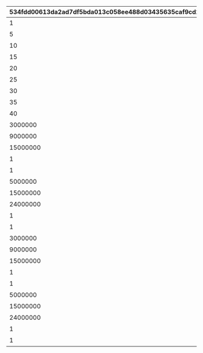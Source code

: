|534fdd00613da2ad7df5bda013c058ee488d03435635caf9cd2551e768573e04|93612f567b79ecd4df912822110fb41b7c6f6aaba3d91cf68b9196aca9913b81|fef811188950f3e042e45167ce940909dba7109f14b6d5458a86e3525ee8237a|e79565a43913e05d5be319a90bbace9f4e9fbf9d55d57e055be894b1e26622ca|65221b2a187d7f26bd77dc8bd650cc1394693764be0c2f44e407a07b76ddc0f4|42e0f9accab332bf2e07255d52f39cce03d32a033c865cd440d669ae80732cc3|5175fcce94e0a53e584b33bd4d6b0cd49f806a40a6a09e512133bc741ac89daa|96cb013a8dc3c827fd966b138586450a2e74d4097a28da2d2446cc0bcbc2a23f|fdc71ac565b5025b9ea687ad0219ee7175303eb83ed84cffb9f34c196ae83fc4|0f998fe471c6cfbc289390c86a5b85b1ddedec0f447db082ece6983a3c514e09|75271626aacbf200ebf8932c4b344965cb8eea6e2513799dbc62d3bff340d4f7|
| --- | --- | --- | --- | --- | --- | --- | --- | --- | --- | --- |
|1|0|2021/08/17 12:00:00|1000|7000|10000101|10|2021/08/24 11:59:59|10000101|1回バトルしよう|0|
|5|0|2021/08/17 12:00:00|1000|7000|10000102|10|2021/08/24 11:59:59|10000102|5回バトルしよう|0|
|10|0|2021/08/17 12:00:00|1000|7000|10000103|10|2021/08/24 11:59:59|10000103|10回バトルしよう|0|
|15|0|2021/08/17 12:00:00|1000|7000|10000104|10|2021/08/24 11:59:59|10000104|15回バトルしよう|0|
|20|0|2021/08/17 12:00:00|1000|7000|10000105|10|2021/08/24 11:59:59|10000105|20回バトルしよう|0|
|25|0|2021/08/17 12:00:00|1000|7000|10000106|10|2021/08/24 11:59:59|10000106|25回バトルしよう|0|
|30|0|2021/08/17 12:00:00|1000|7000|10000107|10|2021/08/24 11:59:59|10000107|30回バトルしよう|0|
|35|0|2021/08/17 12:00:00|1000|7000|10000108|10|2021/08/24 11:59:59|10000108|35回バトルしよう|0|
|40|0|2021/08/17 12:00:00|1000|7000|10000109|10|2021/08/24 11:59:59|10000109|40回バトルしよう|0|
|3000000|1005|2021/08/17 12:00:00|1005|7001|10050501|50|2021/08/24 11:59:59|10050501|ミソラに累積300万ダメージ与えよう|0|
|9000000|1005|2021/08/17 12:00:00|1005|7001|10050502|50|2021/08/24 11:59:59|10050502|ミソラに累積900万ダメージ与えよう|0|
|15000000|1005|2021/08/17 12:00:00|1005|7001|10050503|50|2021/08/24 11:59:59|10050503|ミソラに累積1500万ダメージ与えよう|0|
|1|1005|2021/08/17 12:00:00|1005|7002|10050511|51|2021/08/24 11:59:59|10050511|ミソラに1度のバトルで100万ダメージ与えよう|1000000|
|1|1005|2021/08/17 12:00:00|1005|7002|10050512|51|2021/08/24 11:59:59|10050512|ミソラに1度のバトルで300万ダメージ与えよう|3000000|
|5000000|1006|2021/08/17 12:00:00|1006|7001|10060601|60|2021/08/24 11:59:59|10060601|ランファに累積500万ダメージ与えよう|0|
|15000000|1006|2021/08/17 12:00:00|1006|7001|10060602|60|2021/08/24 11:59:59|10060602|ランファに累積1500万ダメージ与えよう|0|
|24000000|1006|2021/08/17 12:00:00|1006|7001|10060603|60|2021/08/24 11:59:59|10060603|ランファに累積2400万ダメージ与えよう|0|
|1|1006|2021/08/17 12:00:00|1006|7002|10060611|61|2021/08/24 11:59:59|10060611|ランファに1度のバトルで200万ダメージ与えよう|2000000|
|1|1006|2021/08/17 12:00:00|1006|7002|10060612|61|2021/08/24 11:59:59|10060612|ランファに1度のバトルで500万ダメージ与えよう|5000000|
|3000000|1007|2021/08/17 12:00:00|1007|7001|10070701|70|2021/08/24 11:59:59|10070701|アゾールドに累積300万ダメージ与えよう|0|
|9000000|1007|2021/08/17 12:00:00|1007|7001|10070702|70|2021/08/24 11:59:59|10070702|アゾールドに累積900万ダメージ与えよう|0|
|15000000|1007|2021/08/17 12:00:00|1007|7001|10070703|70|2021/08/24 11:59:59|10070703|アゾールドに累積1500万ダメージ与えよう|0|
|1|1007|2021/08/17 12:00:00|1007|7002|10070711|71|2021/08/24 11:59:59|10070711|アゾールドに1度のバトルで100万ダメージ与えよう|1000000|
|1|1007|2021/08/17 12:00:00|1007|7002|10070712|71|2021/08/24 11:59:59|10070712|アゾールドに1度のバトルで300万ダメージ与えよう|3000000|
|5000000|1008|2021/08/17 12:00:00|1008|7001|10080801|80|2021/08/24 11:59:59|10080801|カリザに累積500万ダメージ与えよう|0|
|15000000|1008|2021/08/17 12:00:00|1008|7001|10080802|80|2021/08/24 11:59:59|10080802|カリザに累積1500万ダメージ与えよう|0|
|24000000|1008|2021/08/17 12:00:00|1008|7001|10080803|80|2021/08/24 11:59:59|10080803|カリザに累積2400万ダメージ与えよう|0|
|1|1008|2021/08/17 12:00:00|1008|7002|10080811|81|2021/08/24 11:59:59|10080811|カリザに1度のバトルで200万ダメージ与えよう|2000000|
|1|1008|2021/08/17 12:00:00|1008|7002|10080812|81|2021/08/24 11:59:59|10080812|カリザに1度のバトルで500万ダメージ与えよう|5000000|